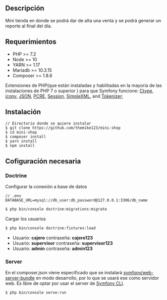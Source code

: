 ## Descripción
Mini tienda en donde se podrá dar de alta una venta y se podrá generar un reporte al final del día.  

## Requerimientos
 * PHP >= 7.2
 * Node >= 10
 * YARN >= 1.17
 * Mariadb >= 10.3.15
 * Composer >= 1.8.6

Extensiones  de PHP(que están instaladas y habilitadas en la mayoría de las instalaciones de PHP 7 o superior ) para que Symfony funcione:  [Ctype](https://www.php.net/book.ctype), [iconv](https://www.php.net/book.iconv), [JSON](https://www.php.net/book.json), [PCRE](https://www.php.net/book.pcre), [Session](https://www.php.net/book.session), [SimpleXML](https://www.php.net/book.simplexml), and [Tokenizer](https://www.php.net/book.tokenizer);


## Instalación
    // Directorio donde se quiere instalar
    $ git clone https://github.com/themike123/mini-shop
    $ cd mini-shop
    $ composer install
    $ yarn install
    $ npm install

## Cofiguración necesaria

### Doctrine
Configurar la conexión a base de datos

	// .env
	DATABASE_URL=mysql://db_user:db_password@127.0.0.1:3306/db_name
```bash
$ php bin/console doctrine:migrations:migrate
```

Cargar los usuarios
```bash
$ php bin/console doctrine:fixtures:load
```
* Usuario: **cajero**  contraseña: **cajero123**
* Usuario: **supervisor**  contraseña: **supervisor123**
* Usuario: **admin**  contraseña: **admin123**

### Server
En el composer.json viene especificado que se instalará [symfony/web-server-bundle](https://symfony.com/doc/current/setup/built_in_web_server.html) en modo desarrollo, por lo que se usará ese como servidor web. Es libre de optar por usar el server de [Symfony CLI](https://symfony.com/doc/current/setup/symfony_server.html). 

```bash
$ php bin/console serve:run
```
